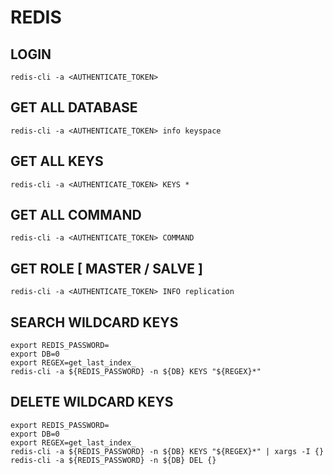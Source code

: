 # REDIS

## LOGIN
```
redis-cli -a <AUTHENTICATE_TOKEN> 
```

## GET ALL DATABASE
```
redis-cli -a <AUTHENTICATE_TOKEN> info keyspace
```

## GET ALL KEYS
```
redis-cli -a <AUTHENTICATE_TOKEN> KEYS *
```

## GET ALL COMMAND
```
redis-cli -a <AUTHENTICATE_TOKEN> COMMAND
```

## GET ROLE [ MASTER / SALVE ]
```
redis-cli -a <AUTHENTICATE_TOKEN> INFO replication
```

## SEARCH WILDCARD KEYS
```
export REDIS_PASSWORD=
export DB=0
export REGEX=get_last_index_
redis-cli -a ${REDIS_PASSWORD} -n ${DB} KEYS "${REGEX}*"
```

## DELETE WILDCARD KEYS
```
export REDIS_PASSWORD=
export DB=0
export REGEX=get_last_index_
redis-cli -a ${REDIS_PASSWORD} -n ${DB} KEYS "${REGEX}*" | xargs -I {} redis-cli -a ${REDIS_PASSWORD} -n ${DB} DEL {}
```
